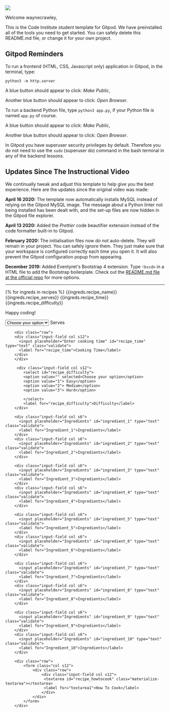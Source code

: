 <img src="https://codeinstitute.s3.amazonaws.com/fullstack/ci_logo_small.png" style="margin: 0;">

Welcome waynecrawley,

This is the Code Institute student template for Gitpod. We have preinstalled all of the tools you need to get started. You can safely delete this README.md file, or change it for your own project.

## Gitpod Reminders

To run a frontend (HTML, CSS, Javascript only) application in Gitpod, in the terminal, type:

`python3 -m http.server`

A blue button should appear to click: *Make Public*,

Another blue button should appear to click: *Open Browser*.

To run a backend Python file, type `python3 app.py`, if your Python file is named `app.py` of course.

A blue button should appear to click: *Make Public*,

Another blue button should appear to click: *Open Browser*.

In Gitpod you have superuser security privileges by default. Therefore you do not need to use the `sudo` (superuser do) command in the bash terminal in any of the backend lessons.

## Updates Since The Instructional Video

We continually tweak and adjust this template to help give you the best experience. Here are the updates since the original video was made:

**April 16 2020:** The template now automatically installs MySQL instead of relying on the Gitpod MySQL image. The message about a Python linter not being installed has been dealt with, and the set-up files are now hidden in the Gitpod file explorer.

**April 13 2020:** Added the _Prettier_ code beautifier extension instead of the code formatter built-in to Gitpod.

**February 2020:** The initialisation files now _do not_ auto-delete. They will remain in your project. You can safely ignore them. They just make sure that your workspace is configured correctly each time you open it. It will also prevent the Gitpod configuration popup from appearing.

**December 2019:** Added Eventyret's Bootstrap 4 extension. Type `!bscdn` in a HTML file to add the Bootstrap boilerplate. Check out the <a href="https://github.com/Eventyret/vscode-bcdn" target="_blank">README.md file at the official repo</a> for more options.

--------

{% for ingreds in recipes %}
        {{ingreds.recipe_name}}
        {{ingreds.recipe_serves}}
        {{ingreds.recipe_time}}
        {{ingreds.recipe_difficulty}}

Happy coding!

 <div class="input-field col s12">
            <select id="recipe_serves">
            <option value="" selected>Choose your option</option>
            <option value="1"> 1 person</option>
            <option value="2"> 2 people</option>
            <option value="3"> 3 people</option>
            <option value="4"> 4 people</option>
            </select>
            <label for="recipe_serves">Serves</label>
        </div>

        <div class="row">
        <div class="input-field col s12">
          <input placeholder="Enter cooking time" id="recipe_time" type="text" class="validate">
          <label for="recipe_time">Cooking Time</label>
        </div>
        </div>

         <div class="input-field col s12">
            <select id="recipe_difficulty">
            <option value="" selected>Choose your option</option>
            <option value="1"> Easy</option>
            <option value="2"> Medium</option>
            <option value="3"> Hard</option>
            
            </select>
            <label for="recipe_difficulty">Difficulty</label>
        </div>

        <div class="input-field col s6">
          <input placeholder="Ingredients" id="ingredient_1" type="text" class="validate">
          <label for="Ingredient_1">Ingredients</label>
        </div>
        <div class="input-field col s6">
          <input placeholder="Ingredients" id="ingredient_2" type="text" class="validate">
          <label for="Ingredient_2">Ingredients</label>
        </div>

        <div class="input-field col s6">
          <input placeholder="Ingredients" id="ingredient_3" type="text" class="validate">
          <label for="Ingredient_3">Ingredients</label>
        </div>
        <div class="input-field col s6">
          <input placeholder="Ingredients" id="ingredient_4" type="text" class="validate">
          <label for="Ingredient_4">Ingredients</label>
        </div>

        <div class="input-field col s6">
          <input placeholder="Ingredients" id="ingredient_5" type="text" class="validate">
          <label for="Ingredient_5">Ingredients</label>
        </div>
        <div class="input-field col s6">
          <input placeholder="Ingredients" id="ingredient_6" type="text" class="validate">
          <label for="Ingredient_6">Ingredients</label>
        </div>

        <div class="input-field col s6">
          <input placeholder="Ingredients" id="ingredient_7" type="text" class="validate">
          <label for="Ingredient_7">Ingredients</label>
        </div>
        <div class="input-field col s6">
          <input placeholder="Ingredients" id="ingredient_8" type="text" class="validate">
          <label for="Ingredient_8">Ingredients</label>
        </div>

        <div class="input-field col s6">
          <input placeholder="Ingredients" id="ingredient_9" type="text" class="validate">
          <label for="Ingredient_9">Ingredients</label>
        </div>
        <div class="input-field col s6">
          <input placeholder="Ingredients" id="ingredient_10" type="text" class="validate">
          <label for="Ingredient_10">Ingredients</label>
        </div>

        <div class="row">
            <form class="col s12">
                <div class="row">
                    <div class="input-field col s12">
                     <textarea id="recipe_howtocook" class="materialize-textarea"></textarea>
                     <label for="textarea1">How To Cook</label>
                    </div>
                </div>
            </form>
        </div>
